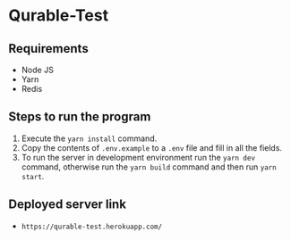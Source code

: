 # Qurable-Test

## Requirements

- Node JS
- Yarn
- Redis

## Steps to run the program

1. Execute the `yarn install` command.
2. Copy the contents of `.env.example` to a `.env` file and fill in all the fields.
3. To run the server in development environment run the `yarn dev` command, otherwise run the `yarn build` command and then run `yarn start`.

## Deployed server link

- `https://qurable-test.herokuapp.com/`
